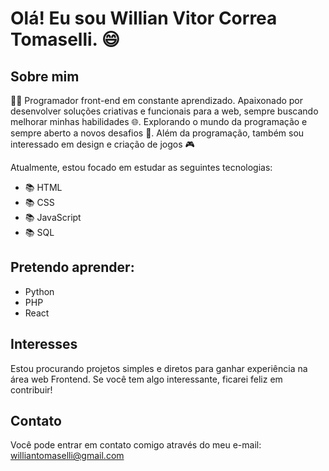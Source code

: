 # Olá! Eu sou Willian Vitor Correa Tomaselli. 😄

## Sobre mim

👨‍💻 Programador front-end em constante aprendizado. Apaixonado por desenvolver soluções criativas e funcionais para a web, sempre buscando melhorar minhas habilidades 🌐. Explorando o mundo da programação e sempre aberto a novos desafios 🚀. Além da programação, também sou interessado em design e criação de jogos 🎮

Atualmente, estou focado em estudar as seguintes tecnologias:
- 📚 HTML
- 📚 CSS
- 📚 JavaScript
- 📚 SQL

## Pretendo aprender:
- Python
- PHP
- React

## Interesses
Estou procurando projetos simples e diretos para ganhar experiência na área web Frontend. Se você tem algo interessante, ficarei feliz em contribuir!

## Contato
Você pode entrar em contato comigo através do meu e-mail: [williantomaselli@gmail.com](mailto:williantomaselli@gmail.com)
